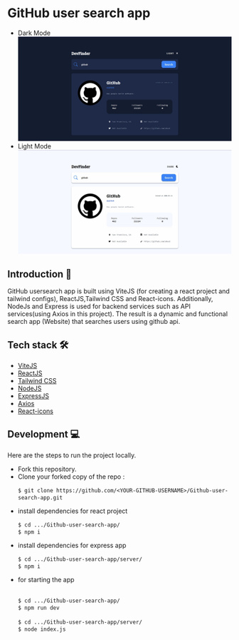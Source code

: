 # GitHub user search app
* Dark Mode
![Algorithm schema](./public/github-user-search-dark.jpg)
* Light Mode
![Algorithm schema](./public/github-user-search-light.jpg)
## Introduction 👋
  GitHub usersearch app is built using ViteJS (for creating a react project and tailwind configs), ReactJS,Tailwind CSS and React-icons. Additionally, NodeJs and Express is used for backend services such as API services(using Axios in this project). The result is a dynamic and functional search app (Website) that searches users using github api.
## Tech stack 🛠️
  * [ViteJS](https://vitejs.dev)
  * [ReactJS](https://react.dev)
  * [Tailwind CSS](https://tailwindcss.com/)
  * [NodeJS](https://nodejs.org/en)
  * [ExpressJS](https://expressjs.com)
  * [Axios](https://axios-http.com)
  * [React-icons](https://react-icons.github.io/react-icons/)
## Development 💻
  Here are the steps to run the project locally.
  * Fork this repository.
  * Clone your forked copy of the repo : 
    ```
    $ git clone https://github.com/<YOUR-GITHUB-USERNAME>/Github-user-search-app.git
    ```
  * install dependencies for react project
    ```
    $ cd .../Github-user-search-app/
    $ npm i
    ```
  * install dependencies for express app
    ```
    $ cd .../Github-user-search-app/server/
    $ npm i
    ```
  * for starting the app
    ```
    
    $ cd .../Github-user-search-app/
    $ npm run dev
    
    $ cd .../Github-user-search-app/server/
    $ node index.js
   
    
